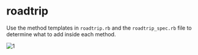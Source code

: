 # roadtrip
Use the method templates in `roadtrip.rb` and the `roadtrip_spec.rb` file to determine what to add inside each method.  

![1](http://i.imgur.com/9390Cbh.gif)